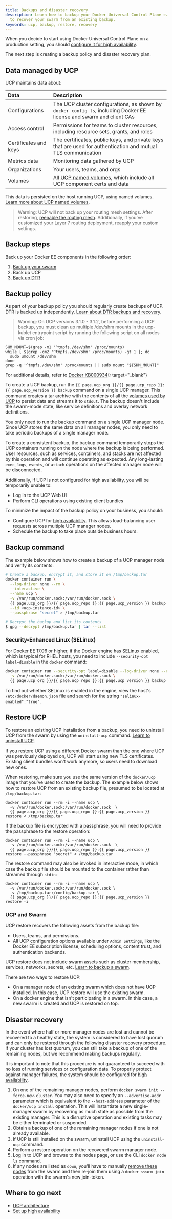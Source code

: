 ```yaml
---
title: Backups and disaster recovery
description: Learn how to backup your Docker Universal Control Plane swarm, and
  to recover your swarm from an existing backup.
keywords: ucp, backup, restore, recovery
---
```


When you decide to start using Docker Universal Control Plane on a production
setting, you should
[configure it for high availability](configure/join-nodes/index.md).

The next step is creating a backup policy and disaster recovery plan.

## Data managed by UCP

UCP maintains data about:

| Data                  | Description                                                                                                          |
|:----------------------|:---------------------------------------------------------------------------------------------------------------------|
| Configurations        | The UCP cluster configurations, as shown by `docker config ls`, including Docker EE license and swarm and client CAs |
| Access control        | Permissions for teams to cluster resources, including resource sets, grants, and roles                               |
| Certificates and keys | The certificates, public keys, and private keys that are used for authentication and mutual TLS communication        |
| Metrics data          | Monitoring data gathered by UCP                                                                                      |
| Organizations         | Your users, teams, and orgs                                                                                          |
| Volumes               | All [UCP named volumes](../architecture/#volumes-used-by-ucp), which include all UCP component certs and data        |

This data is persisted on the host running UCP, using named volumes.
[Learn more about UCP named volumes](../ucp-architecture.md).

> Warning: UCP will not back up your routing mesh settings. After restoring,
[reenable the routing mesh](../interlock/deploy/index.md). Additionally, if you've customized
your Layer 7 routing deployment, reapply your custom settings.
## Backup steps

Back up your Docker EE components in the following order:

1. [Back up your swarm](/engine/swarm/admin_guide/#back-up-the-swarm)
2. Back up UCP
3. [Back up DTR](/ee/dtr/admin/disaster-recovery/)

## Backup policy

As part of your backup policy you should regularly create backups of UCP.
DTR is backed up independently.
[Learn about DTR backups and recovery](../../dtr/2.5/admin/disaster-recovery/index.md).

> Warning: On UCP versions 3.1.0 - 3.1.2, before performing a UCP backup, you must clean up multiple /dev/shm mounts in the ucp-kublet entrypoint script by running the following script on all nodes via cron job:

```
SHM_MOUNT=$(grep -m1 '^tmpfs./dev/shm' /proc/mounts)
while [ $(grep -cm2 '^tmpfs./dev/shm' /proc/mounts) -gt 1 ]; do
  sudo umount /dev/shm
done
grep -q '^tmpfs./dev/shm' /proc/mounts || sudo mount "${SHM_MOUNT}"
```
For additional details, refer to [Docker KB000934](https://success.docker.com/article/more-than-one-dev-shm-mount-in-the-host-namespace){: target="_blank"}

To create a UCP backup, run the `{{ page.ucp_org }}/{{ page.ucp_repo }}:{{ page.ucp_version }} backup` command
on a single UCP manager. This command creates a tar archive with the
contents of all the [volumes used by UCP](../ucp-architecture.md) to persist data
and streams it to `stdout`. The backup doesn't include the swarm-mode state,
like service definitions and overlay network definitions.

You only need to run the backup command on a single UCP manager node. Since UCP
stores the same data on all manager nodes, you only need to take periodic
backups of a single manager node.

To create a consistent backup, the backup command temporarily stops the UCP
containers running on the node where the backup is being performed. User
resources, such as services, containers, and stacks are not affected by this
operation and will continue operating as expected. Any long-lasting `exec`,
`logs`, `events`, or `attach` operations on the affected manager node will
be disconnected.

Additionally, if UCP is not configured for high availability, you will be
temporarily unable to:

* Log in to the UCP Web UI
* Perform CLI operations using existing client bundles

To minimize the impact of the backup policy on your business, you should:

* Configure UCP for [high availability](configure/join-nodes/index.md).
  This allows load-balancing user requests across multiple UCP manager nodes.
* Schedule the backup to take place outside business hours.

## Backup command

The example below shows how to create a backup of a UCP manager node and
verify its contents:

```bash
# Create a backup, encrypt it, and store it on /tmp/backup.tar
docker container run \
  --log-driver none --rm \
  --interactive \
  --name ucp \
  -v /var/run/docker.sock:/var/run/docker.sock \
  {{ page.ucp_org }}/{{ page.ucp_repo }}:{{ page.ucp_version }} backup \
  --id <ucp-instance-id> \
  --passphrase "secret" > /tmp/backup.tar

# Decrypt the backup and list its contents
$ gpg --decrypt /tmp/backup.tar | tar --list
```

### Security-Enhanced Linux (SELinux)

For Docker EE 17.06 or higher, if the Docker engine has SELinux enabled,
which is typical for RHEL hosts, you need to include `--security-opt label=disable`
in the `docker` command:

```bash
docker container run --security-opt label=disable --log-driver none --rm -i --name ucp \
  -v /var/run/docker.sock:/var/run/docker.sock \
  {{ page.ucp_org }}/{{ page.ucp_repo }}:{{ page.ucp_version }} backup --interactive > /tmp/backup.tar
```

To find out whether SELinux is enabled in the engine, view the host's
`/etc/docker/daemon.json` file and search for the string
`"selinux-enabled":"true"`.

## Restore UCP

To restore an existing UCP installation from a backup, you need to
uninstall UCP from the swarm by using the `uninstall-ucp` command.
[Learn to uninstall UCP](install/uninstall.md).

If you restore UCP using a different Docker swarm than the one where UCP was
previously deployed on, UCP will start using new TLS certificates. Existing
client bundles won't work anymore, so users need to download new ones.

When restoring, make sure you use the same version of the `docker/ucp` image
that you've used to create the backup. The example below shows how to restore
UCP from an existing backup file, presumed to be located at
`/tmp/backup.tar`:

```none
docker container run --rm -i --name ucp \
  -v /var/run/docker.sock:/var/run/docker.sock  \
  {{ page.ucp_org }}/{{ page.ucp_repo }}:{{ page.ucp_version }} restore < /tmp/backup.tar
```

If the backup file is encrypted with a passphrase, you will need to provide the
passphrase to the restore operation:

```none
docker container run --rm -i --name ucp \
  -v /var/run/docker.sock:/var/run/docker.sock  \
  {{ page.ucp_org }}/{{ page.ucp_repo }}:{{ page.ucp_version }} restore --passphrase "secret" < /tmp/backup.tar
```

The restore command may also be invoked in interactive mode, in which case the
backup file should be mounted to the container rather than streamed through
`stdin`:

```none
docker container run --rm -i --name ucp \
  -v /var/run/docker.sock:/var/run/docker.sock \
  -v /tmp/backup.tar:/config/backup.tar \
  {{ page.ucp_org }}/{{ page.ucp_repo }}:{{ page.ucp_version }} restore -i
```

### UCP and Swarm

UCP restore recovers the following assets from the backup file:

* Users, teams, and permissions.
* All UCP configuration options available under `Admin Settings`, like the
  Docker EE subscription license, scheduling options, content trust, and
  authentication backends.

UCP restore does not include swarm assets such as cluster membership, services, networks,
secrets, etc.  [Learn to backup a swarm](/engine/swarm/admin_guide/#back-up-the-swarm).

There are two ways to restore UCP:

* On a manager node of an existing swarm which does not have UCP installed.
  In this case, UCP restore will use the existing swarm.
* On a docker engine that isn't participating in a swarm. In this case, a new
  swarm is created and UCP is restored on top.

## Disaster recovery

In the event where half or more manager nodes are lost and cannot be recovered
to a healthy state, the system is considered to have lost quorum and can only be
restored through the following disaster recovery procedure. If your cluster has
lost quorum, you can still take a backup of one of the remaining nodes, but we
recommend making backups regularly.

It is important to note that this procedure is not guaranteed to succeed with
no loss of running services or configuration data. To properly protect against
manager failures, the system should be configured for
[high availability](configure/join-nodes/index.md).

1. On one of the remaining manager nodes, perform `docker swarm init
   --force-new-cluster`. You may also need to specify an
   `--advertise-addr` parameter which is equivalent to the `--host-address`
   parameter of the `docker/ucp install` operation. This will instantiate a new
   single-manager swarm by recovering as much state as possible from the
   existing manager. This is a disruptive operation and existing tasks may be
   either terminated or suspended.
2. Obtain a backup of one of the remaining manager nodes if one is not already
   available.
3. If UCP is still installed on the swarm, uninstall UCP using the
   `uninstall-ucp` command.
4. Perform a restore operation on the recovered swarm manager node.
5. Log in to UCP and browse to the nodes page, or use the CLI `docker node ls`
   command.
6. If any nodes are listed as `down`, you'll have to manually [remove these
   nodes](configure/scale-your-cluster.md) from the swarm and then re-join
   them using a `docker swarm join` operation with the swarm's new join-token.

## Where to go next

- [UCP architecture](../ucp-architecture.md)
- [Set up high availability](configure/join-nodes/index.md)
